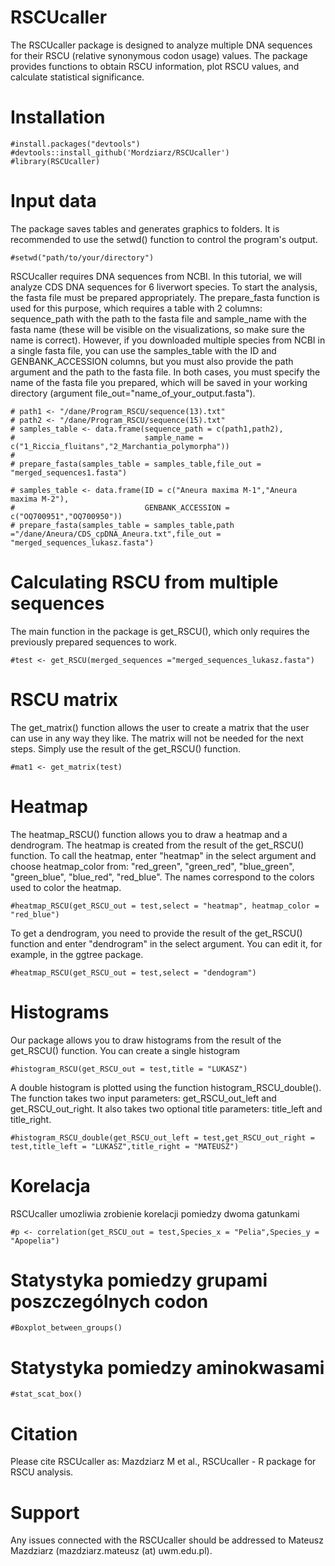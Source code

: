 # RSCUcaller

The RSCUcaller package is designed to analyze multiple DNA sequences for their RSCU (relative synonymous codon usage) values. The package provides functions to obtain RSCU information, plot RSCU values, and calculate statistical significance.

# Installation

```{r}
#install.packages("devtools")
#devtools::install_github('Mordziarz/RSCUcaller')
#library(RSCUcaller)
```

# Input data 

The package saves tables and generates graphics to folders. It is recommended to use the setwd() function to control the program's output.

```{r}
#setwd("path/to/your/directory")
```

RSCUcaller requires DNA sequences from NCBI. In this tutorial, we will analyze CDS DNA sequences for 6 liverwort species. To start the analysis, the fasta file must be prepared appropriately. The prepare_fasta function is used for this purpose, which requires a table with 2 columns: sequence_path with the path to the fasta file and sample_name with the fasta name (these will be visible on the visualizations, so make sure the name is correct). However, if you downloaded multiple species from NCBI in a single fasta file, you can use the samples_table with the ID and GENBANK_ACCESSION columns, but you must also provide the path argument and the path to the fasta file. In both cases, you must specify the name of the fasta file you prepared, which will be saved in your working directory (argument file_out="name_of_your_output.fasta").

```{r}
# path1 <- "/dane/Program_RSCU/sequence(13).txt"
# path2 <- "/dane/Program_RSCU/sequence(15).txt"
# samples_table <- data.frame(sequence_path = c(path1,path2),
#                             sample_name = c("1_Riccia_fluitans","2_Marchantia_polymorpha"))
# 
# prepare_fasta(samples_table = samples_table,file_out = "merged_sequences1.fasta")
```

```{r}
# samples_table <- data.frame(ID = c("Aneura maxima M-1","Aneura maxima M-2"),
#                             GENBANK_ACCESSION = c("OQ700951","OQ700950"))
# prepare_fasta(samples_table = samples_table,path ="/dane/Aneura/CDS_cpDNA_Aneura.txt",file_out = "merged_sequences_lukasz.fasta")
```

# Calculating RSCU from multiple sequences

The main function in the package is get_RSCU(), which only requires the previously prepared sequences to work.

```{r}
#test <- get_RSCU(merged_sequences ="merged_sequences_lukasz.fasta")
```

# RSCU matrix

The get_matrix() function allows the user to create a matrix that the user can use in any way they like. The matrix will not be needed for the next steps. Simply use the result of the get_RSCU() function.

```{r}
#mat1 <- get_matrix(test)
```

# Heatmap

The heatmap_RSCU() function allows you to draw a heatmap and a dendrogram. The heatmap is created from the result of the get_RSCU() function. To call the heatmap, enter "heatmap" in the select argument and choose heatmap_color from: "red_green", "green_red", "blue_green", "green_blue", "blue_red", "red_blue". The names correspond to the colors used to color the heatmap.

```{r}
#heatmap_RSCU(get_RSCU_out = test,select = "heatmap", heatmap_color = "red_blue")
```

To get a dendrogram, you need to provide the result of the get_RSCU() function and enter "dendrogram" in the select argument. You can edit it, for example, in the ggtree package.

```{r}
#heatmap_RSCU(get_RSCU_out = test,select = "dendogram")
```

# Histograms

Our package allows you to draw histograms from the result of the get_RSCU() function. You can create a single histogram

```{r}
#histogram_RSCU(get_RSCU_out = test,title = "LUKASZ")
```

A double histogram is plotted using the function histogram_RSCU_double(). The function takes two input parameters: get_RSCU_out_left and get_RSCU_out_right. It also takes two optional title parameters: title_left and title_right.

```{r}
#histogram_RSCU_double(get_RSCU_out_left = test,get_RSCU_out_right = test,title_left = "LUKASZ",title_right = "MATEUSZ")
```

# Korelacja

RSCUcaller umozliwia zrobienie korelacji pomiedzy dwoma gatunkami

```{r}
#p <- correlation(get_RSCU_out = test,Species_x = "Pelia",Species_y = "Apopelia")
```

# Statystyka pomiedzy grupami poszczególnych codon

```{r}
#Boxplot_between_groups()
```

# Statystyka pomiedzy aminokwasami

```{r}
#stat_scat_box()
```

# Citation
Please cite RSCUcaller as: Mazdziarz M et al., RSCUcaller - R package for RSCU analysis.

# Support
Any issues connected with the RSCUcaller should be addressed to Mateusz Mazdziarz (mazdziarz.mateusz (at) uwm.edu.pl).

